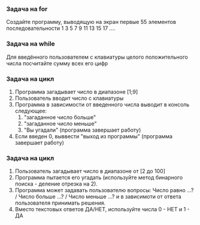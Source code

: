 ### Задача на for

Создайте программу, выводящую на экран первые 55 элементов последовательности 1 3 5 7 9 11 13 15 17 ….


### Задача на while

Для введённого пользователем с клавиатуры целого положительного числа посчитайте сумму всех его цифр


### Задача на цикл

1. Программа загадывает число в диапазоне [1;9]
2. Пользователь вводит число с клавиатуры
3. Программа в зависимости от введенного числа выводит в консоль следующее:
    1) "загаданное число больше"
    2) "загаданное число меньше"
    3) "Вы угадали" (программа завершает работу)
4. Если введен 0, выввести "выход из программы" (программа завершает работу)


### Задача на цикл

1. Пользователь загадывает число в диапазоне от [2 до 100]
2. Программа пытается его угадать (используйте метод бинарного поиска - деление отрезка на 2).
3. Программа может задавать пользователю вопросы: Число равно ...? / Число больше ...? / Число меньше ...? 
и в зависимоти от ответа пользователя принимать решения.
4. Вместо текстовых ответов ДА/НЕТ, используйте числа 0 - НЕТ и 1 - ДА





